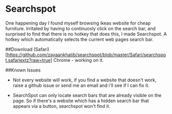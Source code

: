 Searchspot
===========

One happening day I found myself browsing ikeas website for cheap furniture. Irritated by having to continuosly click on the search bar, and surprised to find that there is no hotkey that does this, I made Searchspot. A hotkey which automatically selects the current web pages search bar.

##Download
(Safari)[https://github.com/zayaankhatib/searchspot/blob/master/Safari/searchspot.safariextz?raw=true]
Chrome - working on it.

##Known Issues

* Not every website will work, if you find a website that doesn't work, raise a github issue or send me an email and i'll see if I can fix it.

* SearchSpot can only locate search bars that are already visible on the page. So if there's a website which has a hidden search bar that appears via a button, searchspot won't find it.

